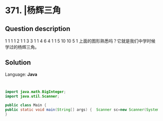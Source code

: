 # 371. |杨辉三角

## Question description


1
 1 1
 1 2 1
 1 3 3 1
 1 4 6 4 1
 1 5 10 10 5 1
 上面的图形熟悉吗？它就是我们中学时候学过的杨辉三角。


## Solution

Language: **Java**

```Java


import java.math.BigInteger;
import java.util.Scanner;
 
public class Main {
public static void main(String[] args) {  Scanner sc=new Scanner(System.in);  while(sc.hasNext()){  int n=sc.nextInt();  if(n==0){  break;  }  BigInteger[][] array=new BigInteger[n][1];  for(int i=1;i<=n;i++){  array[i-1]=new BigInteger[i];  }  for(int i=0;i<array.length;i++){  array[i][0]=BigInteger.ONE;  array[i][array[i].length-1]=BigInteger.ONE;  System.out.print(array[i][0]+" ");  for(int j=1;j<array[i].length-1;j++){  array[i][j]=array[i-1][j].add(array[i-1][j-1]);  System.out.print(array[i][j]+" ");  }  if(i==0){  System.out.println();  }else{  System.out.println(1);  }  }  System.out.println();  }  sc.close();  }
}
```



